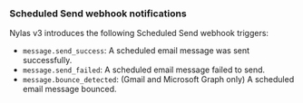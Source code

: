 ### Scheduled Send webhook notifications

Nylas v3 introduces the following Scheduled Send webhook triggers:

- `message.send_success`: A scheduled email message was sent successfully.
- `message.send_failed`: A scheduled email message failed to send.
- `message.bounce_detected`: (Gmail and Microsoft Graph only) A scheduled email message bounced.
